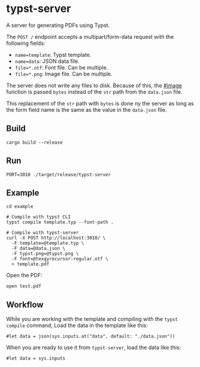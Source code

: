 # typst-server

A server for generating PDFs using Typst.

The `POST /` endpoint accepts a multipart/form-data request with the following fields:

- `name=template`: Typst template.
- `name=data`: JSON data file.
- `file=*.otf`: Font file. Can be multiple.
- `file=*.png`: Image file. Can be multiple.

The server does not write any files to disk.
Because of this, the [#image](https://typst.app/docs/reference/visualize/image/) function
is passed `bytes` instead of the `str` path from the `data.json` file.

This replacement of the `str` path with `bytes` is done ny the server
as long as the form field name is the same as the value in the `data.json` file.

## Build

    cargo build --release

## Run

    PORT=3010 ./target/release/typst-server

## Example

    cd example

    # Compile with typst CLI
    typst compile template.typ --font-path .

    # Compile with typst-server
    curl -X POST http://localhost:3010/ \
      -F template=@template.typ \
      -F data=@data.json \
      -F typst.png=@typst.png \
      -F font=@texgyrecursor-regular.otf \
      > template.pdf

Open the PDF:

    open test.pdf

## Workflow

While you are working with the template and compiling with the `typst compile` command,
Load the data in the template like this:

```typ
#let data = json(sys.inputs.at("data", default: "./data.json"))
```

When you are ready to use it from `typst-server`, load the data like this:

```typ
#let data = sys.inputs
```
